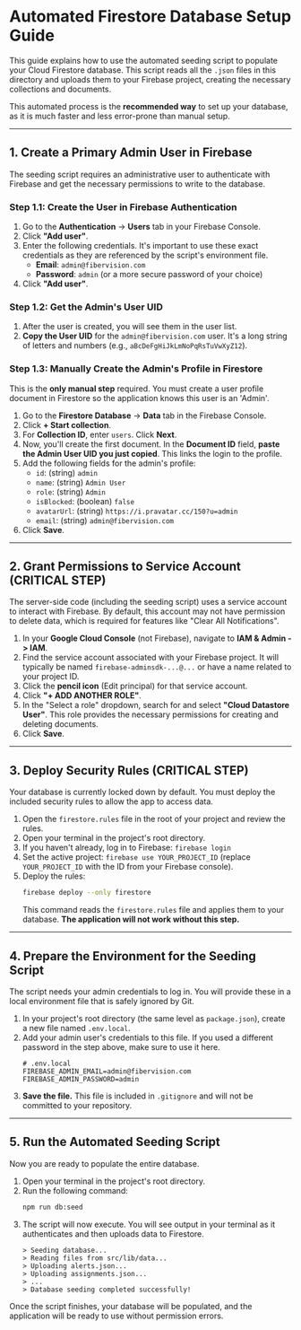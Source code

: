 
# Automated Firestore Database Setup Guide

This guide explains how to use the automated seeding script to populate your Cloud Firestore database. This script reads all the `.json` files in this directory and uploads them to your Firebase project, creating the necessary collections and documents.

This automated process is the **recommended way** to set up your database, as it is much faster and less error-prone than manual setup.

---

## 1. Create a Primary Admin User in Firebase

The seeding script requires an administrative user to authenticate with Firebase and get the necessary permissions to write to the database.

### Step 1.1: Create the User in Firebase Authentication

1.  Go to the **Authentication** -> **Users** tab in your Firebase Console.
2.  Click **"Add user"**.
3.  Enter the following credentials. It's important to use these exact credentials as they are referenced by the script's environment file.
    *   **Email**: `admin@fibervision.com`
    *   **Password**: `admin` (or a more secure password of your choice)
4.  Click **"Add user"**.

### Step 1.2: Get the Admin's User UID

1.  After the user is created, you will see them in the user list.
2.  **Copy the User UID** for the `admin@fibervision.com` user. It's a long string of letters and numbers (e.g., `aBcDeFgHiJkLmNoPqRsTuVwXyZ12`).

### Step 1.3: Manually Create the Admin's Profile in Firestore

This is the **only manual step** required. You must create a user profile document in Firestore so the application knows this user is an 'Admin'.

1.  Go to the **Firestore Database** -> **Data** tab in the Firebase Console.
2.  Click **+ Start collection**.
3.  For **Collection ID**, enter `users`. Click **Next**.
4.  Now, you'll create the first document. In the **Document ID** field, **paste the Admin User UID you just copied**. This links the login to the profile.
5.  Add the following fields for the admin's profile:
    *   `id`: (string) `admin`
    *   `name`: (string) `Admin User`
    *   `role`: (string) `Admin`
    *   `isBlocked`: (boolean) `false`
    *   `avatarUrl`: (string) `https://i.pravatar.cc/150?u=admin`
    *   `email`: (string) `admin@fibervision.com`
6.  Click **Save**.

---
## 2. Grant Permissions to Service Account (CRITICAL STEP)

The server-side code (including the seeding script) uses a service account to interact with Firebase. By default, this account may not have permission to delete data, which is required for features like "Clear All Notifications".

1.  In your **Google Cloud Console** (not Firebase), navigate to **IAM & Admin -> IAM**.
2.  Find the service account associated with your Firebase project. It will typically be named `firebase-adminsdk-...@...` or have a name related to your project ID.
3.  Click the **pencil icon** (Edit principal) for that service account.
4.  Click **"+ ADD ANOTHER ROLE"**.
5.  In the "Select a role" dropdown, search for and select **"Cloud Datastore User"**. This role provides the necessary permissions for creating and deleting documents.
6.  Click **Save**.

---

## 3. Deploy Security Rules (CRITICAL STEP)

Your database is currently locked down by default. You must deploy the included security rules to allow the app to access data.

1.  Open the `firestore.rules` file in the root of your project and review the rules.
2.  Open your terminal in the project's root directory.
3.  If you haven't already, log in to Firebase: `firebase login`
4.  Set the active project: `firebase use YOUR_PROJECT_ID` (replace `YOUR_PROJECT_ID` with the ID from your Firebase console).
5.  Deploy the rules:
    ```bash
    firebase deploy --only firestore
    ```
    This command reads the `firestore.rules` file and applies them to your database. **The application will not work without this step.**

---

## 4. Prepare the Environment for the Seeding Script

The script needs your admin credentials to log in. You will provide these in a local environment file that is safely ignored by Git.

1.  In your project's root directory (the same level as `package.json`), create a new file named `.env.local`.
2.  Add your admin user's credentials to this file. If you used a different password in the step above, make sure to use it here.
    ```env
    # .env.local
    FIREBASE_ADMIN_EMAIL=admin@fibervision.com
    FIREBASE_ADMIN_PASSWORD=admin
    ```
3.  **Save the file.** This file is included in `.gitignore` and will not be committed to your repository.

---

## 5. Run the Automated Seeding Script

Now you are ready to populate the entire database.

1.  Open your terminal in the project's root directory.
2.  Run the following command:
    ```bash
    npm run db:seed
    ```
3.  The script will now execute. You will see output in your terminal as it authenticates and then uploads data to Firestore.
    ```
    > Seeding database...
    > Reading files from src/lib/data...
    > Uploading alerts.json...
    > Uploading assignments.json...
    > ...
    > Database seeding completed successfully!
    ```

Once the script finishes, your database will be populated, and the application will be ready to use without permission errors.
